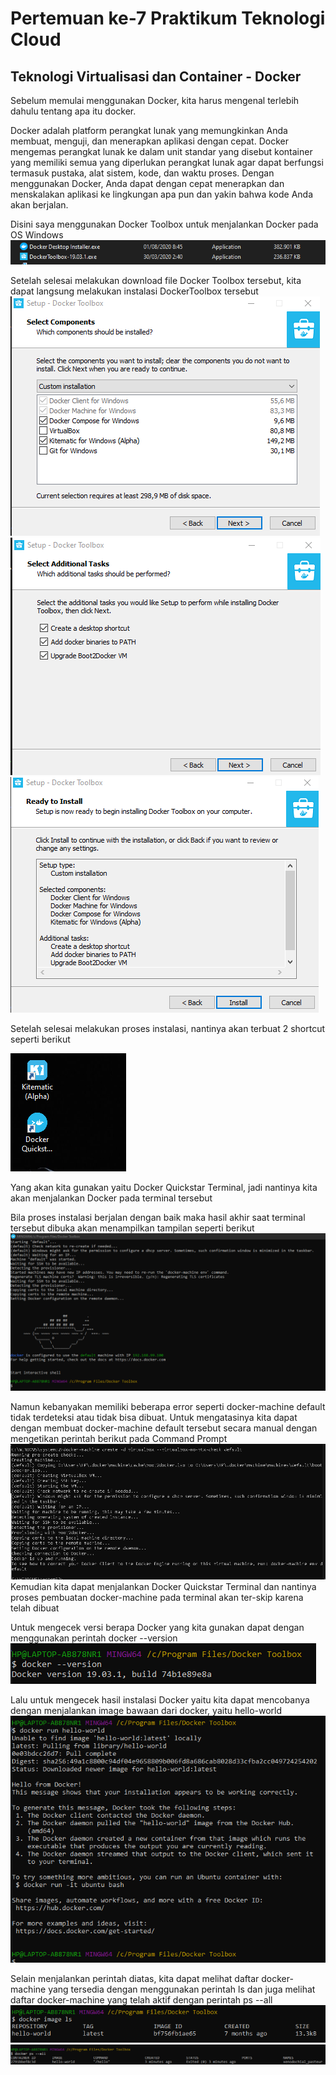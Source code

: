 # Pertemuan ke-7 Praktikum Teknologi Cloud

## Teknologi Virtualisasi dan Container - Docker

Sebelum memulai menggunakan Docker, kita harus mengenal terlebih dahulu tentang apa itu docker.

Docker adalah platform perangkat lunak yang memungkinkan Anda membuat, menguji, dan menerapkan aplikasi dengan cepat. Docker mengemas perangkat lunak ke dalam unit standar yang disebut kontainer yang memiliki semua yang diperlukan perangkat lunak agar dapat berfungsi termasuk pustaka, alat sistem, kode, dan waktu proses. Dengan menggunakan Docker, Anda dapat dengan cepat menerapkan dan menskalakan aplikasi ke lingkungan apa pun dan yakin bahwa kode Anda akan berjalan.

Disini saya menggunakan Docker Toolbox untuk menjalankan Docker pada OS Windows
![~](https://github.com/amharnh/tekn-cloud-computing/blob/master/minggu-07/Image/1.png)

Setelah selesai melakukan download file Docker Toolbox tersebut, kita dapat langsung melakukan instalasi DockerToolbox tersebut
![~](https://github.com/amharnh/tekn-cloud-computing/blob/master/minggu-07/Image/2.png)
![~](https://github.com/amharnh/tekn-cloud-computing/blob/master/minggu-07/Image/3.png)
![~](https://github.com/amharnh/tekn-cloud-computing/blob/master/minggu-07/Image/4.png)

Setelah selesai melakukan proses instalasi, nantinya akan terbuat 2 shortcut seperti berikut

![~](https://github.com/amharnh/tekn-cloud-computing/blob/master/minggu-07/Image/5.png)

Yang akan kita gunakan yaitu Docker Quickstar Terminal, jadi nantinya kita akan menjalankan Docker pada terminal tersebut

Bila proses instalasi berjalan dengan baik maka hasil akhir saat terminal tersebut dibuka akan menampilkan tampilan seperti berikut
![~](https://github.com/amharnh/tekn-cloud-computing/blob/master/minggu-07/Image/6.png)

Namun kebanyakan memiliki beberapa error seperti docker-machine default tidak terdeteksi atau tidak bisa dibuat. 
Untuk mengatasinya kita dapat dengan membuat docker-machine default tersebut secara manual dengan mengetikan perintah berikut pada Command Prompt
![~](https://github.com/amharnh/tekn-cloud-computing/blob/master/minggu-07/Image/7.png)
Kemudian kita dapat menjalankan Docker Quickstar Terminal dan nantinya proses pembuatan docker-machine pada terminal akan ter-skip karena telah dibuat

Untuk mengecek versi berapa Docker yang kita gunakan dapat dengan menggunakan perintah docker --version
![~](https://github.com/amharnh/tekn-cloud-computing/blob/master/minggu-07/Image/8.png)

Lalu untuk mengecek hasil instalasi Docker yaitu kita dapat mencobanya dengan menjalankan image bawaan dari docker, yaitu hello-world
![~](https://github.com/amharnh/tekn-cloud-computing/blob/master/minggu-07/Image/9.png)

Selain menjalankan perintah diatas, kita dapat melihat daftar docker-machine yang tersedia dengan menggunakan perintah ls dan juga melihat daftar docker-machine yang telah aktif dengan perintah ps --all
![~](https://github.com/amharnh/tekn-cloud-computing/blob/master/minggu-07/Image/10.png)
![~](https://github.com/amharnh/tekn-cloud-computing/blob/master/minggu-07/Image/11.png)






